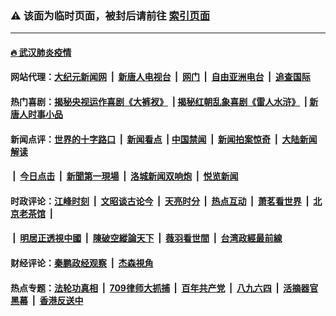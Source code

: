 ### ⚠️ 该面为临时页面，被封后请前往 [索引页面](../link4.md)

---

#### [🔥 武汉肺炎疫情](http://178.128.10.64:10000/videos/corona/)

#### 网站代理：[大纪元新闻网](http://178.128.10.64:10080/gb/) &nbsp;|&nbsp; [新唐人电视台](http://178.128.10.64:8808/gb/) &nbsp;|&nbsp; [网门](http://178.128.10.64:11000/) &nbsp;|&nbsp; [自由亚洲电台](http://178.128.10.64:9800/mandarin/) &nbsp;|&nbsp; [追查国际](http://178.128.10.64:10010/)

#### 热门喜剧：[揭秘央视运作喜剧《大裤衩》](http://178.128.10.64:10000/videos/res/big-shorts/) &nbsp;|&nbsp;[揭秘红朝乱象喜剧《雷人水浒》](http://178.128.10.64:10000/videos/res/OutlawsOfMarsh/) &nbsp;|&nbsp;[新唐人时事小品](http://178.128.10.64:10000/videos/res/comedy/)

#### 新闻点评：[世界的十字路口](http://178.128.10.64/tanghao/) &nbsp;|&nbsp; [新闻看点](http://178.128.10.64/news-insight/) &nbsp;|&nbsp;[中国禁闻](http://178.128.10.64/ntdtv-news/) &nbsp;|&nbsp; [新闻拍案惊奇](http://178.128.10.64/dayu/) &nbsp;|&nbsp; [大陆新闻解读](http://178.128.10.64/ntdtv-comedy/)
####   &nbsp;|&nbsp;  [今日点击](http://178.128.10.64/news-click/)  &nbsp;|&nbsp; [新聞第一現場](http://178.128.10.64/primary-scene/) &nbsp;|&nbsp; [洛城新闻双响炮](http://178.128.10.64/la-news/) &nbsp;|&nbsp; [悦览新闻](http://178.128.10.64/dingyue/)

#### 时政评论：[江峰时刻](http://178.128.10.64/today-in-history/) &nbsp;|&nbsp; [文昭谈古论今](http://178.128.10.64/wenzhao/) &nbsp;|&nbsp; [天亮时分](http://178.128.10.64/tianliang/) &nbsp;|&nbsp; [热点互动](http://178.128.10.64/ntdtv-rdhd/) &nbsp;|&nbsp; [萧茗看世界](http://178.128.10.64/simonegao/) &nbsp;|&nbsp; [北京老茶馆](http://178.128.10.64/teahouse/)  &nbsp;|&nbsp;  
####   &nbsp;|&nbsp;  [明居正透視中國](http://178.128.10.64/decoding-china/)  &nbsp;|&nbsp; [陳破空縱論天下](http://178.128.10.64/pokong/)  &nbsp;|&nbsp; [薇羽看世間](http://178.128.10.64/weiyu/)  &nbsp;|&nbsp; [台湾政經最前線](http://178.128.10.64/taiwan/)   

#### 财经评论：[秦鹏政经观察](http://178.128.10.64/qinpeng/) &nbsp;|&nbsp; [杰森視角 ](http://178.128.10.64/jason/)

#### 热点专题：[法轮功真相](http://178.128.10.64:10000/videos/truth.html) &nbsp;|&nbsp; [709律师大抓捕](http://178.128.10.64:10000/videos/709/) &nbsp;|&nbsp; [百年共产党](http://178.128.10.64:10000/videos/ccp.html) &nbsp;|&nbsp; [八九六四](http://178.128.10.64:10000/videos/88/)  &nbsp;|&nbsp; [活摘器官黑幕](http://178.128.10.64:10000/videos/res/Organs/)  &nbsp;|&nbsp; [香港反送中](http://178.128.10.64:10000/videos/res/hk/) 

<img src='http://gfw-breaker.win/link4.md' width='0px' height='0px'/>

